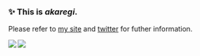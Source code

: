 ### ✨ This is *akaregi*.

Please refer to [my site](https://www.fedyya.net) and [twitter](https://twitter.com/akgmoegi) for futher information.

<a href="https://github.com/anuraghazra/github-readme-stats">
  <img align="left" src="https://github-readme-stats.vercel.app/api?username=akaregi&count_private=true&show_icons=true" />
</a>
<a href="https://github.com/anuraghazra/github-readme-stats">
  <img align="left" src="https://github-readme-stats.vercel.app/api/top-langs/?username=akaregi&layout=compact" />
</a>
